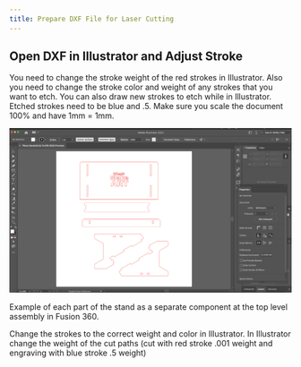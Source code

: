 ```yaml
---
title: Prepare DXF File for Laser Cutting
---
```


## Open DXF in Illustrator and Adjust Stroke

You need to change the stroke weight of the red strokes in Illustrator. Also you need to change the stroke color and weight of any strokes that you want to etch. You can also draw new strokes to etch while in Illustrator. Etched strokes need to be blue and .5. Make sure you scale the document 100% and have 1mm = 1mm.

![Laser Cut Stand in Illustrator](2021-Laser-Cut-Stand-in-Illustrator.png)

Example of each part of the stand as a separate component at the top level assembly in Fusion 360.

Change the strokes to the correct weight and color in Illustrator. In Illustrator change the weight of the cut paths (cut with red stroke .001 weight and engraving with blue stroke .5 weight)
